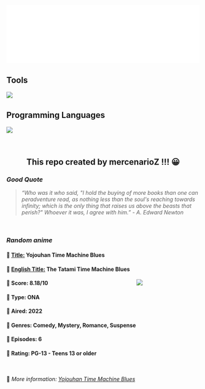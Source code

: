 
<img src="svg/nai.svg" />

<p>
  <h2>Tools</h2>
  <a href="https://skillicons.dev">
    <img src="https://skillicons.dev/icons?i=git,bash,vim,ubuntu,tensorflow,pytorch,docker,raspberrypi" />
  </a>

  <br />

  <h2>Programming Languages</h2>

  <a href="https://skillicons.dev">
    <img src="https://skillicons.dev/icons?i=python,c,cpp" />
  </a>
</p>

<br />

<h2 align="center">This repo created by mercenarioZ !!! 😀</h2>
<h3><i>Good Quote</i></h3>

<blockquote>
<i>
“Who was it who said, "I hold the buying of more books than one can peradventure read, as nothing less than the soul's reaching towards infinity; which is the only thing that raises us above the beasts that perish?" Whoever it was, I agree with him.” - A. Edward Newton
</i>
</blockquote>

<br />

<h3><i>Random anime</i></h3>

<h4>
  <strong>🥭 <u>Title:</u></strong> Yojouhan Time Machine Blues
</h4>

<h4>🌿 <u>English Title:</u> The Tatami Time Machine Blues</h4>

<img align="right" width="165" src=https://cdn.myanimelist.net/images/anime/1583/126128.jpg />

<h4>🌱 Score: 8.18/10</h4>

<h4>🌲 Type: ONA</h4>

<h4>🌴 Aired: 2022</h4>

<h4>🌵 Genres: Comedy, Mystery, Romance, Suspense</h4>

<h4>🥑 Episodes: 6</h4>

<h4>🍏 Rating: PG-13 - Teens 13 or older</h4>

<br />

🍂 *More information: [Yojouhan Time Machine Blues](https://myanimelist.net/anime/49590/Yojouhan_Time_Machine_Blues)*
    